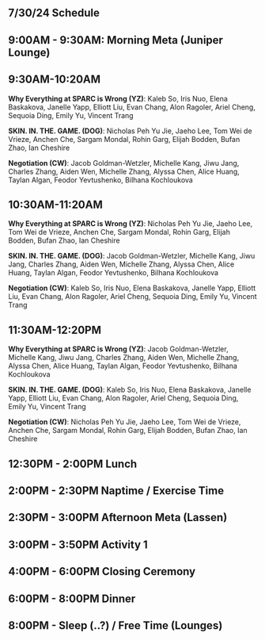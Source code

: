 ## 7/30/24 Schedule

## 9:00AM - 9:30AM: Morning Meta (Juniper Lounge)
## 9:30AM-10:20AM

**Why Everything at SPARC is Wrong (YZ)**: Kaleb So, Iris Nuo, Elena Baskakova, Janelle Yapp, Elliott Liu, Evan Chang, Alon Ragoler, Ariel Cheng, Sequoia Ding, Emily Yu, Vincent Trang

**SKIN. IN. THE. GAME. (DOG)**: Nicholas Peh Yu Jie, Jaeho Lee, Tom Wei de Vrieze, Anchen Che, Sargam Mondal, Rohin Garg, Elijah Bodden, Bufan Zhao, Ian Cheshire

**Negotiation (CW)**: Jacob Goldman-Wetzler, Michelle Kang, Jiwu Jang, Charles Zhang, Aiden Wen, Michelle Zhang, Alyssa Chen, Alice Huang, Taylan Algan, Feodor Yevtushenko, Bilhana Kochloukova

## 10:30AM-11:20AM

**Why Everything at SPARC is Wrong (YZ)**: Nicholas Peh Yu Jie, Jaeho Lee, Tom Wei de Vrieze, Anchen Che, Sargam Mondal, Rohin Garg, Elijah Bodden, Bufan Zhao, Ian Cheshire

**SKIN. IN. THE. GAME. (DOG)**: Jacob Goldman-Wetzler, Michelle Kang, Jiwu Jang, Charles Zhang, Aiden Wen, Michelle Zhang, Alyssa Chen, Alice Huang, Taylan Algan, Feodor Yevtushenko, Bilhana Kochloukova

**Negotiation (CW)**: Kaleb So, Iris Nuo, Elena Baskakova, Janelle Yapp, Elliott Liu, Evan Chang, Alon Ragoler, Ariel Cheng, Sequoia Ding, Emily Yu, Vincent Trang

## 11:30AM-12:20PM

**Why Everything at SPARC is Wrong (YZ)**: Jacob Goldman-Wetzler, Michelle Kang, Jiwu Jang, Charles Zhang, Aiden Wen, Michelle Zhang, Alyssa Chen, Alice Huang, Taylan Algan, Feodor Yevtushenko, Bilhana Kochloukova

**SKIN. IN. THE. GAME. (DOG)**: Kaleb So, Iris Nuo, Elena Baskakova, Janelle Yapp, Elliott Liu, Evan Chang, Alon Ragoler, Ariel Cheng, Sequoia Ding, Emily Yu, Vincent Trang

**Negotiation (CW)**: Nicholas Peh Yu Jie, Jaeho Lee, Tom Wei de Vrieze, Anchen Che, Sargam Mondal, Rohin Garg, Elijah Bodden, Bufan Zhao, Ian Cheshire


## 12:30PM - 2:00PM Lunch
## 2:00PM - 2:30PM Naptime / Exercise Time
## 2:30PM - 3:00PM Afternoon Meta (Lassen)
## 3:00PM - 3:50PM Activity 1
## 4:00PM - 6:00PM Closing Ceremony
## 6:00PM - 8:00PM Dinner 
## 8:00PM - Sleep (..?) / Free Time (Lounges)

